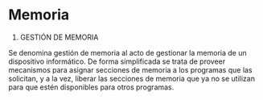 # Memoria
1. GESTIÓN DE MEMORIA

Se denomina gestión de memoria al acto de gestionar la memoria de un dispositivo informático. 
De forma simplificada se trata de proveer mecanismos para asignar secciones de memoria a los programas que las solicitan,
y a la vez, liberar las secciones de memoria que ya no se utilizan para que estén disponibles para otros programas.
